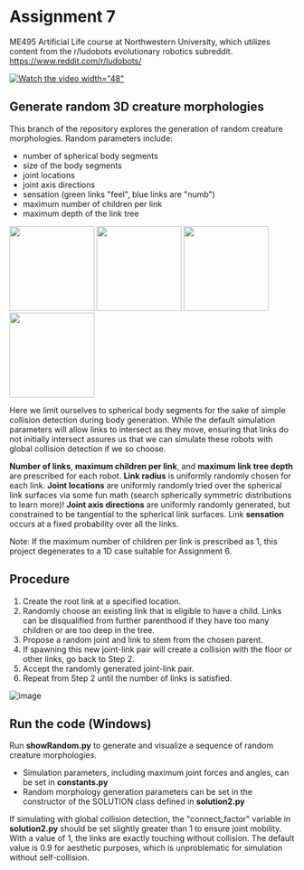 # Assignment 7
ME495 Artificial Life course at Northwestern University, which utilizes content from the r/ludobots evolutionary robotics subreddit.
https://www.reddit.com/r/ludobots/

[![Watch the video](https://user-images.githubusercontent.com/101603342/220821102-70b140b1-9d35-4765-b92a-1ba98e7db73c.png) width="48"](https://youtu.be/7ybpkGDg9C0?t=9)

## Generate random 3D creature morphologies
This branch of the repository explores the generation of random creature morphologies. Random parameters include:
- number of spherical body segments
- size of the body segments
- joint locations
- joint axis directions
- sensation (green links "feel", blue links are "numb")
- maximum number of children per link
- maximum depth of the link tree

<img src="https://user-images.githubusercontent.com/101603342/220268996-d46b12c3-8011-4e0b-941c-9acd234cd08e.png" height="150"
img src="https://user-images.githubusercontent.com/101603342/220268996-d46b12c3-8011-4e0b-941c-9acd234cd08e.png" height="150" />
<img src="https://user-images.githubusercontent.com/101603342/220269218-7c00e2d5-df58-4e8b-8b6f-c8db53be3de5.png" height="150" />
<img src="https://user-images.githubusercontent.com/101603342/220269318-3275684b-3892-4ffd-8a16-16e25d6c50de.png" height="150" />
<img src="https://user-images.githubusercontent.com/101603342/220269447-df648bc3-5b17-4d87-b228-af66d73ce344.png" height="150" />

Here we limit ourselves to spherical body segments for the sake of simple collision detection during body generation. While the default simulation parameters will allow links to intersect as they move, ensuring that links do not initially intersect assures us that we can simulate these robots with global collision detection if we so choose.

**Number of links**, **maximum children per link**, and **maximum link tree depth** are prescribed for each robot. **Link radius** is uniformly randomly chosen for each link. **Joint locations** are uniformly randomly tried over the spherical link surfaces via some fun math (search spherically symmetric distributions to learn more)! **Joint axis directions** are uniformly randomly generated, but constrained to be tangential to the spherical link surfaces. Link **sensation** occurs at a fixed probability over all the links.

Note: If the maximum number of children per link is prescribed as 1, this project degenerates to a 1D case suitable for Assignment 6.

## Procedure
1. Create the root link at a specified location.
2. Randomly choose an existing link that is eligible to have a child. Links can be disqualified from further parenthood if they have too many children or are too deep in the tree.
3. Propose a random joint and link to stem from the chosen parent.
4. If spawning this new joint-link pair will create a collision with the floor or other links, go back to Step 2.
5. Accept the randomly generated joint-link pair.
6. Repeat from Step 2 until the number of links is satisfied.

![image](https://user-images.githubusercontent.com/101603342/220275338-f7aedc9c-7b06-425b-9f80-417416bdb1ad.png)

## Run the code (Windows)
Run __showRandom.py__ to generate and visualize a sequence of random creature morphologies.

- Simulation parameters, including maximum joint forces and angles, can be set in __constants.py__
- Random morphology generation parameters can be set in the constructor of the SOLUTION class defined in __solution2.py__

If simulating with global collision detection, the "connect_factor" variable in __solution2.py__ should be set slightly greater than 1 to ensure joint mobility. With a value of 1, the links are exactly touching without collision. The default value is 0.9 for aesthetic purposes, which is unproblematic for simulation without self-collision.
